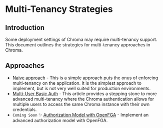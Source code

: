 # Multi-Tenancy Strategies

## Introduction

Some deployment settings of Chroma may require multi-tenancy support. This document outlines the strategies for
multi-tenancy approaches in Chroma.

## Approaches

- [Naive approach](naive-multi-tenancy.md) - This is a simple approach puts the onus of enforcing multi-tenancy on the
  application. It is the simplest approach to implement, but is not very well suited for production environments.
- [Multi-User Basic Auth](multi-user-basic-auth.md) - This article provides a stepping stone to more advanced multi-tenancy where the Chroma
  authentication allows for multiple users to access the same Chroma instance with their own credentials.
- `Coming Soon` ✨ [Authorization Model with OpenFGA](TBD) - Implement an advanced authorization model with OpenFGA.